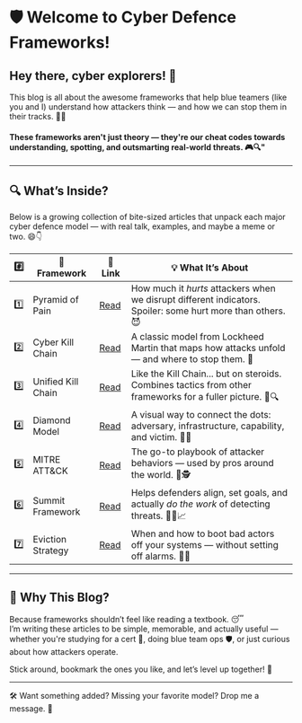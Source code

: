 # 🛡️ Welcome to Cyber Defence Frameworks!

## Hey there, cyber explorers! 👋  
This blog is all about the awesome frameworks that help blue teamers (like you and I) understand how attackers think — and how we can stop them in their tracks. 🚫🎯

#### These frameworks aren't just theory — they're our cheat codes towards understanding, spotting, and outsmarting real-world threats. 🎮🔍"
---

## 🔍 What’s Inside?

Below is a growing collection of bite-sized articles that unpack each major cyber defence model — with real talk, examples, and maybe a meme or two. 😄👇

| #️⃣ | 🧩 Framework | 🔗 Link | 💡 What It’s About |
|-----|--------------|---------|---------------------|
| 1️⃣ | Pyramid of Pain | [Read](./pyramid-of-pain.md) | How much it *hurts* attackers when we disrupt different indicators. Spoiler: some hurt more than others. 😈 |
| 2️⃣ | Cyber Kill Chain | [Read](./cyber-kill-chain.md) | A classic model from Lockheed Martin that maps how attacks unfold — and where to stop them. 🎯 |
| 3️⃣ | Unified Kill Chain | [Read](./unified-kill-chain.md) | Like the Kill Chain... but on steroids. Combines tactics from other frameworks for a fuller picture. 🔗🔍 |
| 4️⃣ | Diamond Model | [Read](./diamond-model.md) | A visual way to connect the dots: adversary, infrastructure, capability, and victim. 💎✨ |
| 5️⃣ | MITRE ATT&CK | [Read](./mitre.md) | The go-to playbook of attacker behaviors — used by pros around the world. 🧰🕵️ |
| 6️⃣ | Summit Framework | [Read](./summit.md) | Helps defenders align, set goals, and actually *do the work* of detecting threats. 🧗‍♀️📈 |
| 7️⃣ | Eviction Strategy | [Read](./eviction.md) | When and how to boot bad actors off your systems — without setting off alarms. 🚷🧹 |

---

## 💬 Why This Blog?

Because frameworks shouldn’t feel like reading a textbook. 😴  
I’m writing these articles to be simple, memorable, and actually useful — whether you're studying for a cert 🧾, doing blue team ops 🛡️, or just curious about how attackers operate.  

Stick around, bookmark the ones you like, and let’s level up together! 🙌

---

🛠️ Want something added? Missing your favorite model? Drop me a message. 💌
